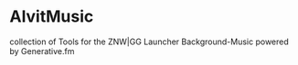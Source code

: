 # AlvitMusic

collection of Tools for the ZNW|GG Launcher Background-Music powered by Generative.fm
